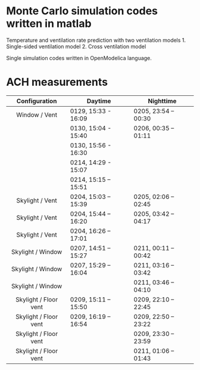 # Monte Carlo simulation codes written in matlab
Temperature and ventilation rate prediction with two ventilation models
    1. Single-sided ventilation model
    2. Cross ventilation model

Single simulation codes written in OpenModelica language.



# ACH measurements
| Configuration         | Daytime             | Nighttime           |
|:---------------------:|---------------------|---------------------|
| Window / Vent         | 0129, 15:33 - 16:09 <br> | 0205, 23:54 – 00:30<br> 
|   |0130, 15:04 - 15:40<br> | 0206, 00:35 – 01:11|
|   |0130, 15:56 - 16:30<br>| |
|   |0214, 14:29 - 15:07<br>| |
|   |0214, 15:15 – 15:51 | |
| Skylight / Vent       | 0204, 15:03 – 15:39 | 0205, 02:06 – 02:45 |
| Skylight / Vent       | 0204, 15:44 – 16:20 | 0205, 03:42 – 04:17 |
| Skylight / Vent       | 0204, 16:26 – 17:01 |                     |
| Skylight / Window     | 0207, 14:51 – 15:27 | 0211, 00:11 – 00:42 |
| Skylight / Window     | 0207, 15:29 – 16:04 | 0211, 03:16 – 03:42 |
| Skylight / Window     |                     | 0211, 03:46 – 04:10 |
| Skylight / Floor vent | 0209, 15:11 – 15:50 | 0209, 22:10 – 22:45 |
| Skylight / Floor vent | 0209, 16:19 – 16:54 | 0209, 22:50 – 23:22 |
| Skylight / Floor vent |                     | 0209, 23:30 – 23:59 |
| Skylight / Floor vent |                     | 0211, 01:06 – 01:43 |


